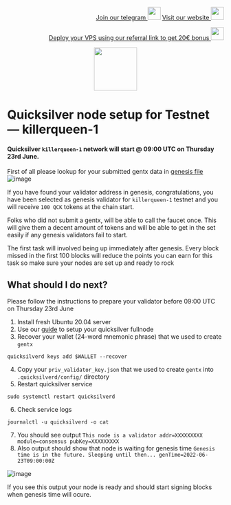 <p style="font-size:14px" align="right">
<a href="https://t.me/kjnotes" target="_blank">Join our telegram <img src="https://user-images.githubusercontent.com/50621007/168689534-796f181e-3e4c-43a5-8183-9888fc92cfa7.png" width="30"/></a>
<a href="https://kjnodes.com/" target="_blank">Visit our website <img src="https://user-images.githubusercontent.com/50621007/168689709-7e537ca6-b6b8-4adc-9bd0-186ea4ea4aed.png" width="30"/></a>
</p>

<p style="font-size:14px" align="right">
<a href="https://hetzner.cloud/?ref=y8pQKS2nNy7i" target="_blank">Deploy your VPS using our referral link to get 20€ bonus <img src="https://user-images.githubusercontent.com/50621007/174612278-11716b2a-d662-487e-8085-3686278dd869.png" width="30"/></a>
</p>

<p align="center">
  <img height="100" height="auto" src="https://user-images.githubusercontent.com/50621007/166148846-93575afe-e3ce-4ca5-a3f7-a21e8a8609cb.png">
</p>

# Quicksilver node setup for Testnet — killerqueen-1

#### Quicksilver `killerqueen-1` network will start @ 09:00 UTC on Thursday 23rd June.

First of all please lookup for your submitted gentx data in [genesis file](https://raw.githubusercontent.com/ingenuity-build/testnets/main/killerqueen/genesis.json)
![image](https://user-images.githubusercontent.com/50621007/175129276-9705a6fc-c6ec-4c1e-8944-d1fd0b84732d.png)

If you have found your validator address in genesis, congratulations, you have been selected as genesis validator for `killerqueen-1` testnet and you will receive `100 QCK` tokens at the chain start.

Folks who did not submit a gentx, will be able to call the faucet once. This will give them a decent amount of tokens and will be able to get in the set easily if any genesis validators fail to start.

The first task will involved being up immediately after genesis. Every block missed in the first 100 blocks will reduce the points you can earn for this task so make sure your nodes are set up and ready to rock

## What should I do next?

Please follow the instructions to prepare your validator before 09:00 UTC on Thursday 23rd June
1) Install fresh Ubuntu 20.04 server
2) Use our [guide](https://github.com/kj89/testnet_manuals/tree/main/quicksilver) to setup your quicksilver fullnode 
3) Recover your wallet (24-word mnemonic phrase) that we used to create `gentx`
```
quicksilverd keys add $WALLET --recover
```
4) Copy your `priv_validator_key.json` that we used to create `gentx` into `.quicksilverd/config/` directory
5) Restart quicksilver service
```
sudo systemctl restart quicksilverd
```
6) Check service logs
```
journalctl -u quicksilverd -o cat
```
7) You should see output `This node is a validator addr=XXXXXXXXX module=consensus pubKey=XXXXXXXXX`
8) Also output should show that node is waiting for genesis time `Genesis time is in the future. Sleeping until then... genTime=2022-06-23T09:00:00Z`

![image](https://user-images.githubusercontent.com/50621007/175128488-f7981ef5-98fb-4b0d-bfc0-8135a05a847b.png)

If you see this output your node is ready and should start signing blocks when genesis time will ocure.